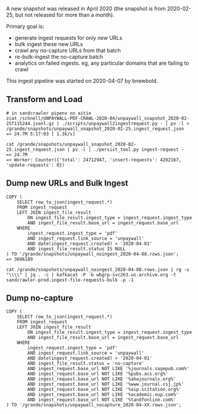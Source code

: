 
A new snapshot was released in April 2020 (the snapshot is from 2020-02-25, but
not released for more than a month).

Primary goal is:

- generate ingest requests for only *new* URLs
- bulk ingest these new URLs
- crawl any no-capture URLs from that batch
- re-bulk-ingest the no-capture batch
- analytics on failed ingests. eg, any particular domains that are failing to crawl

This ingest pipeline was started on 2020-04-07 by bnewbold.

## Transform and Load

    # in sandcrawler pipenv on aitio
    zcat /schnell/UNPAYWALL-PDF-CRAWL-2020-04/unpaywall_snapshot_2020-02-25T115244.jsonl.gz | ./scripts/unpaywall2ingestrequest.py - | pv -l > /grande/snapshots/unpaywall_snapshot_2020-02-25.ingest_request.json
    => 24.7M 5:17:03 [ 1.3k/s]

    cat /grande/snapshots/unpaywall_snapshot_2020-02-25.ingest_request.json | pv -l | ./persist_tool.py ingest-request -
    => 24.7M
    => Worker: Counter({'total': 24712947, 'insert-requests': 4282167, 'update-requests': 0})

## Dump new URLs and Bulk Ingest

    COPY (
        SELECT row_to_json(ingest_request.*)
        FROM ingest_request
        LEFT JOIN ingest_file_result
            ON ingest_file_result.ingest_type = ingest_request.ingest_type
            AND ingest_file_result.base_url = ingest_request.base_url
        WHERE
            ingest_request.ingest_type = 'pdf'
            AND ingest_request.link_source = 'unpaywall'
            AND date(ingest_request.created) > '2020-04-01'
            AND ingest_file_result.status IS NULL
    ) TO '/grande/snapshots/unpaywall_noingest_2020-04-08.rows.json';
    => 3696189

    cat /grande/snapshots/unpaywall_noingest_2020-04-08.rows.json | rg -v "\\\\" | jq . -c | kafkacat -P -b wbgrp-svc263.us.archive.org -t sandcrawler-prod.ingest-file-requests-bulk -p -1

## Dump no-capture

    COPY (
        SELECT row_to_json(ingest_request.*)
        FROM ingest_request
        LEFT JOIN ingest_file_result
            ON ingest_file_result.ingest_type = ingest_request.ingest_type
            AND ingest_file_result.base_url = ingest_request.base_url
        WHERE
            ingest_request.ingest_type = 'pdf'
            AND ingest_request.link_source = 'unpaywall'
            AND date(ingest_request.created) > '2020-04-01'
            AND ingest_file_result.status = 'no-capture'
            AND ingest_request.base_url NOT LIKE '%journals.sagepub.com%'
            AND ingest_request.base_url NOT LIKE '%pubs.acs.org%'
            AND ingest_request.base_url NOT LIKE '%ahajournals.org%'
            AND ingest_request.base_url NOT LIKE '%www.journal.csj.jp%'
            AND ingest_request.base_url NOT LIKE '%aip.scitation.org%'
            AND ingest_request.base_url NOT LIKE '%academic.oup.com%'
            AND ingest_request.base_url NOT LIKE '%tandfonline.com%'
    ) TO '/grande/snapshots/unpaywall_nocapture_2020-04-XX.rows.json';
